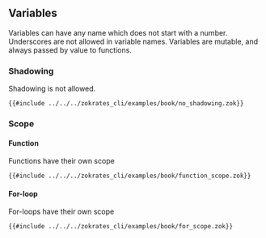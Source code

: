 ## Variables

Variables can have any name which does not start with a number. Underscores are not allowed in variable names.
Variables are mutable, and always passed by value to functions.

### Shadowing

Shadowing is not allowed.
```zokrates
{{#include ../../../zokrates_cli/examples/book/no_shadowing.zok}}
```

### Scope

#### Function

Functions have their own scope
```zokrates
{{#include ../../../zokrates_cli/examples/book/function_scope.zok}}
```

#### For-loop
For-loops have their own scope
```zokrates
{{#include ../../../zokrates_cli/examples/book/for_scope.zok}}
```
